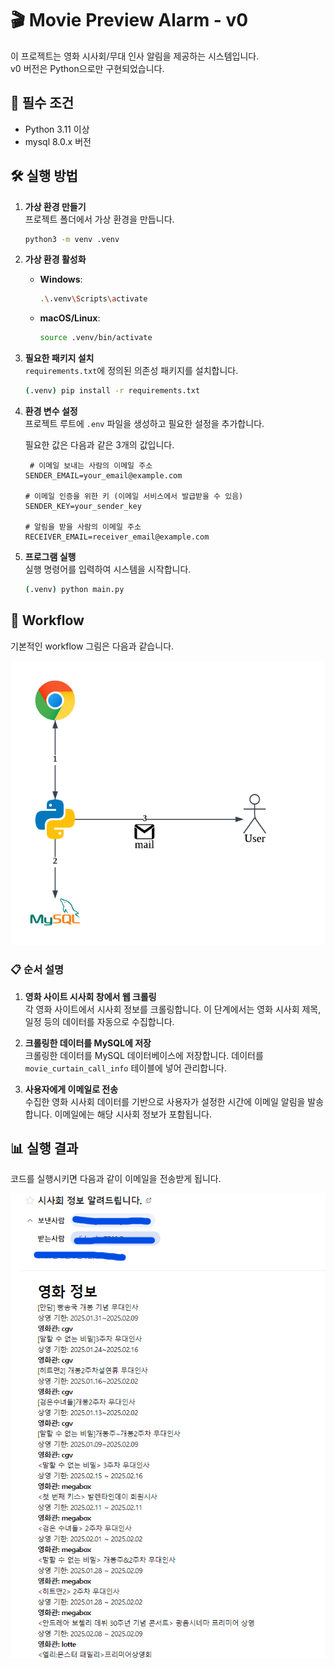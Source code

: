 # 🎬 Movie Preview Alarm - v0

이 프로젝트는 영화 시사회/무대 인사 알림을 제공하는 시스템입니다.  
v0 버전은 Python으로만 구현되었습니다.

## 🔧 필수 조건

- Python 3.11 이상
- mysql 8.0.x 버전

## 🛠️ 실행 방법

1. **가상 환경 만들기**  
   프로젝트 폴더에서 가상 환경을 만듭니다.

   ```bash
   python3 -m venv .venv
   ```

2. **가상 환경 활성화**  
   - **Windows**:
     ```bash
     .\.venv\Scripts\activate
     ```
   - **macOS/Linux**:
     ```bash
     source .venv/bin/activate
     ```

3. **필요한 패키지 설치**  
   `requirements.txt`에 정의된 의존성 패키지를 설치합니다.

   ```bash
   (.venv) pip install -r requirements.txt
   ```

4. **환경 변수 설정**  
   프로젝트 루트에 `.env` 파일을 생성하고 필요한 설정을 추가합니다. 
 
    필요한 값은 다음과 같은 3개의 값입니다.

   ```env
    # 이메일 보내는 사람의 이메일 주소
   SENDER_EMAIL=your_email@example.com

   # 이메일 인증을 위한 키 (이메일 서비스에서 발급받을 수 있음)
   SENDER_KEY=your_sender_key
   
   # 알림을 받을 사람의 이메일 주소
   RECEIVER_EMAIL=receiver_email@example.com
   ```

5. **프로그램 실행**  
   실행 명령어를 입력하여 시스템을 시작합니다.

   ```bash
   (.venv) python main.py
   ```

## 🔄 Workflow
기본적인 workflow 그림은 다음과 같습니다.

<p align="center">
  <img src="../assets/v0/workflow.png" alt="Workflow Diagram" />
</p>

### 📋 순서 설명

1. **영화 사이트 시사회 창에서 웹 크롤링**  
   각 영화 사이트에서 시사회 정보를 크롤링합니다. 이 단계에서는 영화 시사회 제목, 일정 등의 데이터를 자동으로 수집합니다.


2. **크롤링한 데이터를 MySQL에 저장**  
   크롤링한 데이터를 MySQL 데이터베이스에 저장합니다. 데이터를 `movie_curtain_call_info` 테이블에 넣어 관리합니다.


3. **사용자에게 이메일로 전송**  
   수집한 영화 시사회 데이터를 기반으로 사용자가 설정한 시간에 이메일 알림을 발송합니다. 이메일에는 해당 시사회 정보가 포함됩니다.


## 📊 실행 결과

코드를 실행시키면 다음과 같이 이메일을 전송받게 됩니다.

<p align="center">
  <img src="../assets/v0/email.png" alt="Workflow Diagram" />
</p>